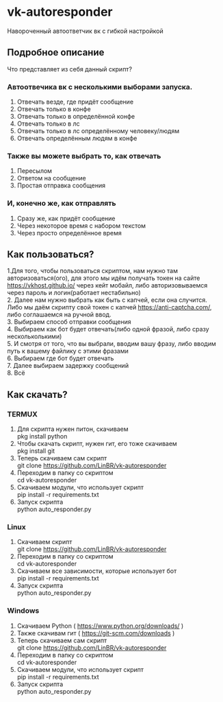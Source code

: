 # vk-autoresponder
Навороченный автоответчик вк с гибкой настройкой
## Подробное описание
Что представляет из себя данный скрипт?  
### Автоотвечика вк с несколькими выборами запуска.  
1. Отвечать везде, где придёт сообщение
2. Отвечать только в конфе
3. Отвечать только в определённой конфе
4. Отвечать только в лс
5. Отвечать только в лс определённому человеку/людям
6. Отвечать определённым людям в конфе  
### Также вы можете выбрать то, как отвечать  
1. Пересылом
2. Ответом на сообщение
3. Простая отправка сообщения  
### И, конечно же, как отправлять  
1. Сразу же, как придёт сообщение
2. Через некоторое время с набором текстом
3. Через просто определённое время
## Как пользоваться?  
1.Для того, чтобы пользоваться скриптом, нам нужно там авторизоваться(ого), для этого мы идём получать токен на сайте https://vkhost.github.io/ через кейт мобайл, либо авторизовываемся через пароль и логин(работает нестабильно)  
2. Далее нам нужно выбрать как быть с капчей, если она случится. Либо мы даём скрипту свой токен с капчей https://anti-captcha.com/, либо соглашаемся на ручной ввод.  
3. Выбираем способ отправки сообщения  
4. Выбираем как бот будет отвечать(либо одной фразой, либо сразу  нескольколькими)  
5. И смотря от того, что вы выбрали, вводим вашу фразу, либо вводим путь к вашему файлику с этими фразами  
6. Выбираем где бот будет отвечать  
7. Далее выбираем задержку сообщений  
8. Всё  
## Как скачать?
### TERMUX
1. Для скрипта нужен питон, скачиваем  
pkg install python 
2. Чтобы скачать скрипт, нужен гит, его тоже скачиваем  
pkg install git
3. Теперь скачиваем сам скрипт  
git clone https://github.com/LinBR/vk-autoresponder
4. Переходим в папку со скриптом  
cd vk-autoresponder
5. Скачиваем модули, что использует скрипт  
 pip install -r requirements.txt
6. Запуск скрипта  
python auto_responder.py
### Linux
1. Скачиваем скрипт  
git clone https://github.com/LinBR/vk-autoresponder
2. Переходим в папку со скриптом  
cd vk-autoresponder
3. Скачиваем все зависимости, которые использует бот  
pip install -r requirements.txt
4. Запуск скрипта  
python auto_responder.py
### Windows
1. Скачиваем Python 
( https://www.python.org/downloads/ )
2. Также скачивам гит
( https://git-scm.com/downloads )
3. Теперь скачиваем сам скрипт  
git clone https://github.com/LinBR/vk-autoresponder
4. Переходим в папку со скриптом  
cd vk-autoresponder
5. Скачиваем модули, что использует скрипт  
pip install -r requirements.txt
6. Запуск скрипта  
python auto_responder.py
